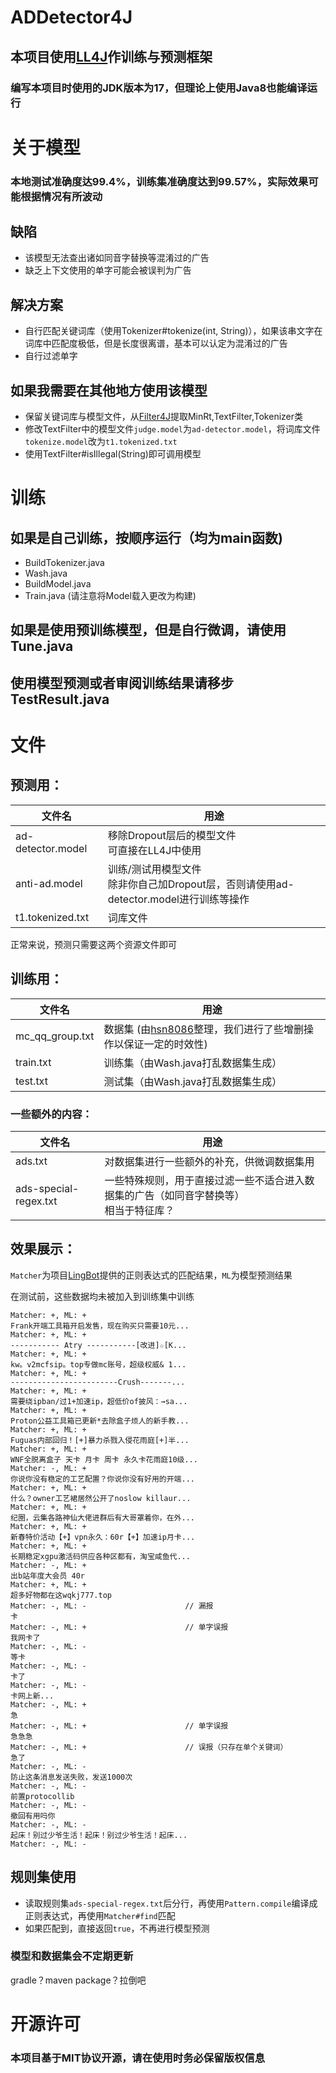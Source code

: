 # ADDetector4J
## 本项目使用[LL4J](https://www.github.com/LL4J/LL4J)作训练与预测框架
### 编写本项目时使用的JDK版本为17，但理论上使用Java8也能编译运行

# 关于模型
### 本地测试准确度达99.4%，训练集准确度达到99.57%，实际效果可能根据情况有所波动
## 缺陷
- 该模型无法查出诸如同音字替换等混淆过的广告
- 缺乏上下文使用的单字可能会被误判为广告
## 解决方案
- 自行匹配关键词库（使用Tokenizer#tokenize(int, String)），如果该串文字在词库中匹配度极低，但是长度很离谱，基本可以认定为混淆过的广告
- 自行过滤单字

## 如果我需要在其他地方使用该模型
- 保留关键词库与模型文件，从[Filter4J](https://github.com/LL4J/Filter4J/tree/main/src/filter)提取MinRt,TextFilter,Tokenizer类
- 修改TextFilter中的模型文件`judge.model`为`ad-detector.model`，将词库文件`tokenize.model`改为`t1.tokenized.txt`
- 使用TextFilter#isIllegal(String)即可调用模型

# 训练
## 如果是自己训练，按顺序运行（均为main函数)
- BuildTokenizer.java
- Wash.java
- BuildModel.java
- Train.java (请注意将Model载入更改为构建)
## 如果是使用预训练模型，但是自行微调，请使用 Tune.java
## 使用模型预测或者审阅训练结果请移步 TestResult.java

# 文件
## 预测用：
| 文件名               | 用途                                                          |
|-------------------|-------------------------------------------------------------|
| ad-detector.model | 移除Dropout层后的模型文件<br/>可直接在LL4J中使用                            |
| anti-ad.model     | 训练/测试用模型文件<br/>除非你自己加Dropout层，否则请使用ad-detector.model进行训练等操作 |
| t1.tokenized.txt  | 词库文件                                                        |
正常来说，预测只需要这两个资源文件即可

## 训练用：
| 文件名             | 用途                                                                      |
|-----------------|-------------------------------------------------------------------------|
| mc_qq_group.txt | 数据集 (由[hsn8086](https://www.github.com/hsn8086/)整理，我们进行了些增删操作以保证一定的时效性) |
| train.txt       | 训练集（由Wash.java打乱数据集生成）                                                  |
| test.txt        | 测试集（由Wash.java打乱数据集生成）                                                  |

### 一些额外的内容：
| 文件名                   | 用途                                              |
|-----------------------|-------------------------------------------------|
| ads.txt               | 对数据集进行一些额外的补充，供微调数据集用                           |
| ads-special-regex.txt | 一些特殊规则，用于直接过滤一些不适合进入数据集的广告（如同音字替换等）<br/>相当于特征库？ |

## 效果展示：
`Matcher`为项目[LingBot](https://github.com/LingBot-Project/LingBot)提供的正则表达式的匹配结果，`ML`为模型预测结果 

在测试前，这些数据均未被加入到训练集中训练
```
Matcher: +, ML: +
Frank开端工具箱开启发售，现在购买只需要10元...
Matcher: +, ML: +
----------- Atry -----------[改进]☆[K...
Matcher: +, ML: +
kw。v2mcfsip。top专做mc账号，超级权威& 1...
Matcher: +, ML: +
------------------------Crush-------...
Matcher: +, ML: +
需要绕ipban/过1+加速ip，超低价of披风：→sa...
Matcher: +, ML: +
Proton公益工具箱已更新*去除盒子烦人的新手教...
Matcher: +, ML: +
Fuguas内部回归！[+]暴力杀戮入侵花雨庭[+]半...
Matcher: +, ML: +
WNF全脱离盒子 天卡 月卡 周卡 永久卡花雨庭10级...
Matcher: -, ML: +
你说你没有稳定的工艺配置？你说你没有好用的开端...
Matcher: +, ML: +
什么？owner工艺裙居然公开了noslow killaur...
Matcher: +, ML: +
纪圈，云集各路神仙大佬进群后有大哥罩着你，在外...
Matcher: +, ML: +
新春特价活动【+】vpn永久：60r【+】加速ip月卡...
Matcher: +, ML: +
长期稳定xgpu激活码供应各种区都有，淘宝咸鱼代...
Matcher: -, ML: +
出b站年度大会员 40r
Matcher: +, ML: +
超多好物都在这wqkj777.top
Matcher: -, ML: -                      // 漏报
卡
Matcher: -, ML: +                      // 单字误报
我网卡了
Matcher: -, ML: -
等卡
Matcher: -, ML: -
卡了
Matcher: -, ML: -
卡网上新...
Matcher: -, ML: +
急
Matcher: -, ML: +                      // 单字误报
急急急
Matcher: -, ML: +                      // 误报（只存在单个关键词）
急了
Matcher: -, ML: -
防止这条消息发送失败，发送1000次
Matcher: -, ML: -
前置protocollib
Matcher: -, ML: -
撤回有用吗你
Matcher: -, ML: -
起床！别过少爷生活！起床！别过少爷生活！起床...
Matcher: -, ML: -
```

## 规则集使用
* 读取规则集`ads-special-regex.txt`后分行，再使用`Pattern.compile`编译成正则表达式，再使用`Matcher#find`匹配
* 如果匹配到，直接返回`true`，不再进行模型预测

### 模型和数据集会不定期更新

gradle？maven package？拉倒吧

# 开源许可
### 本项目基于MIT协议开源，请在使用时务必保留版权信息
